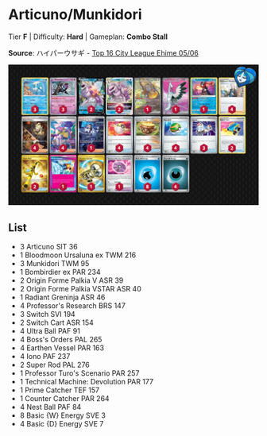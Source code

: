 # Articuno/Munkidori

Tier **F** | Difficulty: **Hard** | Gameplan: **Combo Stall**

**Source**: ハイパーウサギ - [Top 16 City League Ehime 05/06](https://limitlesstcg.com/decks/list/jp/11146)

![decklist](../../!Images/Standard/11BRS-TWM/Articuno-Munkidori.png)

## List
* 3 Articuno SIT 36
* 1 Bloodmoon Ursaluna ex TWM 216
* 3 Munkidori TWM 95
* 1 Bombirdier ex PAR 234
* 2 Origin Forme Palkia V ASR 39
* 2 Origin Forme Palkia VSTAR ASR 40
* 1 Radiant Greninja ASR 46
* 4 Professor's Research BRS 147
* 3 Switch SVI 194
* 2 Switch Cart ASR 154
* 4 Ultra Ball PAF 91
* 4 Boss's Orders PAL 265
* 4 Earthen Vessel PAR 163
* 4 Iono PAF 237
* 2 Super Rod PAL 276
* 1 Professor Turo's Scenario PAR 257
* 1 Technical Machine: Devolution PAR 177
* 1 Prime Catcher TEF 157
* 1 Counter Catcher PAR 264
* 4 Nest Ball PAF 84
* 8 Basic {W} Energy SVE 3
* 4 Basic {D} Energy SVE 7
